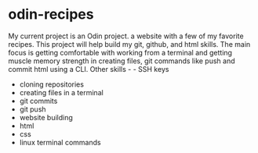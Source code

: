 # odin-recipes
My current project is an Odin project.  a website with a few of my favorite recipes. This project will help build my git, github, and html skills. The main focus is getting comfortable with working from a terminal and getting muscle memory strength in creating files, git commands like push and commit html using a CLI. Other skills - - SSH keys 
- cloning repositories
- creating files in a terminal 
- git commits
- git push
- website building
- html
- css
- linux terminal commands 